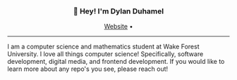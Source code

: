 <h3 align="center">👋 Hey! I'm Dylan Duhamel</h3>
<p align="center">
  <a href="https://www.dylanduhamel.com">Website</a> •
</p>

---
I am a computer science and mathematics student at Wake Forest University. I love all things computer science! Specifically, software development, digital media, and frontend development. If you would like to learn more about any repo's you see, please reach out!
